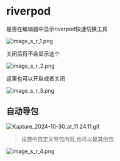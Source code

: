 # riverpod

是否在编辑器中显示riverpod快速切换工具


![image_s_r_1.png](/images/image_s_r_1.png)


关闭后将不会显示这个

![image_s_r_2.png](/images/image_s_r_2.png)


这里也可以开启或者关闭

![image_s_r_3.png](/images/image_s_r_3.png)


## 自动导包

![Kapture_2024-10-30_at_11.24.11.gif](/images/Kapture_2024-10-30_at_11.24.11.gif)

> 设置中自定义导包内容,也可以是其他包

![image_s_r_4.png](/images/image_s_r_4.png)
